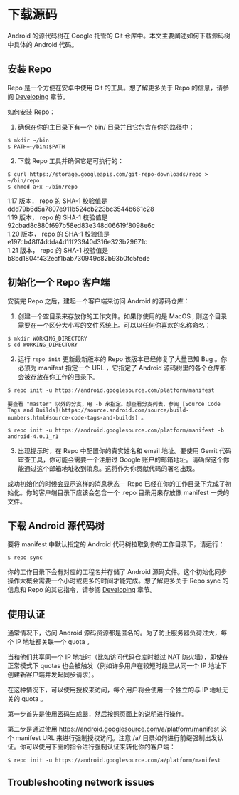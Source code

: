 # 下载源码

 Android 的源代码树在 Google 托管的 Git 仓库中。本文主要阐述如何下载源码树中具体的 Android 代码。              

 ## 安装 Repo

 Repo 是一个方便在安卓中使用 Git 的工具。想了解更多关于 Repo 的信息，请参阅 [Developing](https://source.android.com/source/developing.html) 章节。             

 如何安装 Repo：            

 1. 确保在你的主目录下有一个 bin/ 目录并且它包含在你的路径中：         

 ```
 $ mkdir ~/bin
 $ PATH=~/bin:$PATH
 ```               

 2. 下载 Repo 工具并确保它是可执行的：           

 ```
 $ curl https://storage.googleapis.com/git-repo-downloads/repo > ~/bin/repo
 $ chmod a+x ~/bin/repo
 ```              

 1.17 版本， repo 的 SHA-1 校验值是 ddd79b6d5a7807e911b524cb223bc3544b661c28           
 1.19 版本， repo 的 SHA-1 校验值是 92cbad8c880f697b58ed83e348d06619f8098e6c            
 1.20 版本， repo 的 SHA-1 校验值是 e197cb48ff4ddda4d11f23940d316e323b29671c           
 1.21 版本， repo 的 SHA-1 校验值是 b8bd1804f432ecf1bab730949c82b93b0fc5fede            

 ## 初始化一个 Repo 客户端

 安装完 Repo 之后，建起一个客户端来访问 Android 的源码仓库：         

 1. 创建一个空目录来存放你的工作文件。如果你使用的是 MacOS , 则这个目录需要在一个区分大小写的文件系统上。可以以任何你喜欢的名称命名：                 

 ```
 $ mkdir WORKING_DIRECTORY
 $ cd WORKING_DIRECTORY
 ```               

 2. 运行 ` repo init ` 更新最新版本的 Repo 该版本已经修复了大量已知 Bug 。你必须为 manifest 指定一个 URL ，它指定了 Android 源码树里的各个仓库都会被存放在你工作的目录下。                  

 ```
 $ repo init -u https://android.googlesource.com/platform/manifest
 ```         

    要查看 "master" 以外的分支，用 -b 来指定。想查看分支列表，参阅 [Source Code Tags and Builds](https://source.android.com/source/build-numbers.html#source-code-tags-and-builds) 。         

 ```
 $ repo init -u https://android.googlesource.com/platform/manifest -b android-4.0.1_r1
 ```

 3. 出现提示时，在 Repo 中配置你的真实姓名和 email 地址。要使用 Gerrit 代码审查工具，你可能会需要一个注册过 Google 账户的邮箱地址。请确保这个你能通过这个邮箱地址收到消息。这将作为你贡献代码的署名出现。                  

 成功初始化的时候会显示这样的消息状态－ Repo 已经在你的工作目录下完成了初始化。你的客户端目录下应该会包含一个 .repo 目录用来存放像 manifest 一类的文件。                    

 ## 下载 Android 源代码树

 要将 manifest 中默认指定的 Android 代码树拉取到你的工作目录下，请运行：            

 ```
 $ repo sync
 ```         

 你的工作目录下会有对应的工程名并存储了 Android 源码文件。这个初始化同步操作大概会需要一个小时或更多的时间才能完成。想了解更多关于 Repo sync 的信息和 Repo 的其它指令，请参阅 [Developing](https://source.android.com/source/developing.html) 章节。                        

 ## 使用认证

 通常情况下，访问 Android 源码资源都是匿名的。为了防止服务器负荷过大，每个 IP 地址都关联一个 quota 。                     

 当和他们共享同一个 IP 地址时（比如访问代码仓库时越过 NAT 防火墙），即使在正常模式下 quotas 也会被触发（例如许多用户在较短时段里从同一个 IP 地址下创建新客户端并发起同步请求）。               

 在这种情况下，可以使用授权来访问，每个用户将会使用一个独立的与 IP 地址无关的 quota 。            

 第一步首先是使用[密码生成器](https://android.googlesource.com/new-password)，然后按照页面上的说明进行操作。            

 第二步是通过使用 https://android.googlesource.com/a/platform/manifest 这个 manifest URL 来进行强制授权访问。注意 /a/ 目录如何进行前缀强制出发认证。你可以使用下面的指令进行强制认证来转化你的客户端：             
 ```
 $ repo init -u https://android.googlesource.com/a/platform/manifest
 ```              

## Troubleshooting network issues